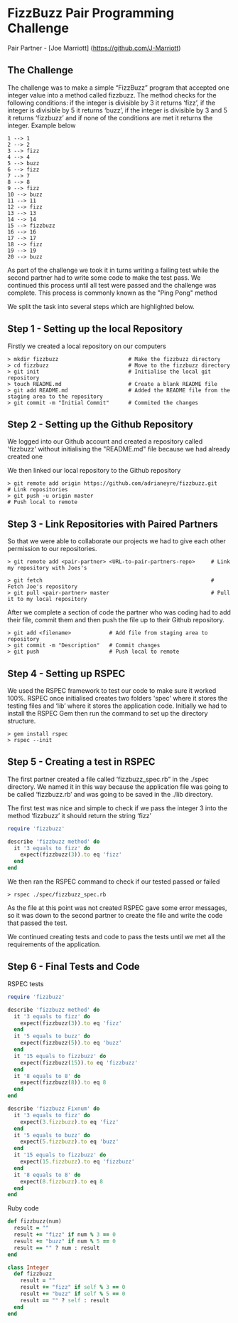 # FizzBuzz Pair Programming Challenge #
Pair Partner - [Joe Marriott] (https://github.com/J-Marriott)

## The Challenge ##
The challenge was to make a simple “FizzBuzz” program that accepted one integer value into a method called fizzbuzz. The method checks for the following conditions: if the integer is divisible by 3 it returns ‘fizz’, if the integer is divisible by 5 it returns ‘buzz’, if the integer is divisible by 3 and 5 it returns ‘fizzbuzz’ and if none of the conditions are met it returns the integer. Example below
```shell
1 --> 1
2 --> 2
3 --> fizz
4 --> 4
5 --> buzz
6 --> fizz
7 --> 7
8 --> 8
9 --> fizz
10 --> buzz
11 --> 11
12 --> fizz
13 --> 13
14 --> 14
15 --> fizzbuzz
16 --> 16
17 --> 17
18 --> fizz
19 --> 19
20 --> buzz
```

As part of the challenge we took it in turns writing a failing test while the second partner had to write some code to make the test pass. We continued this process until all test were passed and the challenge was complete. This process is commonly  known as the "Ping Pong" method

We split the task into several steps which are highlighted below.

## <b>Step 1</b> - Setting up the local Repository ##

Firstly we created a local repository on our computers

```shell
> mkdir fizzbuzz                      # Make the fizzbuzz directory
> cd fizzbuzz                         # Move to the fizzbuzz directory
> git init                            # Initialise the local git repository
> touch README.md                     # Create a blank README file
> git add README.md                   # Added the README file from the staging area to the repository
> git commit -m "Initial Commit"      # Commited the changes
```

## <b>Step 2</b> - Setting up the Github Repository ##

We logged into our Github account and created a repository called 'fizzbuzz' without initialising the "README.md" file because we had already created one

We then linked our local repository to the Github repository

```shell
> git remote add origin https://github.com/adrianeyre/fizzbuzz.git    # Link repositories
> git push -u origin master                                           # Push local to remote
```

## <b>Step 3</b> - Link Repositories with Paired Partners ##

So that we were able to collaborate our projects we had to give each other permission to our repositories.

```shell
> git remote add <pair-partner> <URL-to-pair-partners-repo>     # Link my repository with Joes's

> git fetch                                                     # Fetch Joe's repository
> git pull <pair-partner> master                                # Pull it to my local repository
```

After we complete a section of code the partner who was coding had to add their file, commit them and then push the file up to their Github repository.

```shell
> git add <filename>            # Add file from staging area to repository
> git commit -m "Description"   # Commit changes
> git push                      # Push local to remote
```

## <b>Step 4</b> - Setting up RSPEC ##

We used the RSPEC framework to test our code to make sure it worked 100%. RSPEC once initialised creates two folders 'spec' where it stores the testing files and ‘lib’ where it stores the application code. Initially we had to install the RSPEC Gem then run the command to set up the directory structure.

```shell
> gem install rspec
> rspec --init
```

## <b>Step 5</b> - Creating a test in RSPEC ##

The first partner created a file called ‘fizzbuzz_spec.rb” in the ./spec directory. We named it in this way because the application file was going to be called ‘fizzbuzz.rb’ and was going to be saved in the ./lib directory.

The first test was nice and simple to check if we pass the integer 3 into the method ‘fizzbuzz’ it should return the string ‘fizz’

```ruby
require 'fizzbuzz'

describe 'fizzbuzz method' do
  it '3 equals to fizz' do
    expect(fizzbuzz(3)).to eq 'fizz'
  end
end
```

We then ran the RSPEC command to check if our tested passed or failed

```shell
> rspec ./spec/fizzbuzz_spec.rb
```

As the file at this point was not created RSPEC gave some error messages, so it was down to the second partner to create the file and write the code that passed the test.

We continued creating tests and code to pass the tests until we met all the requirements of the application.

## <b>Step 6</b> - Final Tests and Code ###

RSPEC tests
```ruby
require 'fizzbuzz'

describe 'fizzbuzz method' do
  it '3 equals to fizz' do
    expect(fizzbuzz(3)).to eq 'fizz'
  end
  it '5 equals to buzz' do
    expect(fizzbuzz(5)).to eq 'buzz'
  end
  it '15 equals to fizzbuzz' do
    expect(fizzbuzz(15)).to eq 'fizzbuzz'
  end
  it '8 equals to 8' do
    expect(fizzbuzz(8)).to eq 8
  end
end

describe 'fizzbuzz Fixnum' do
  it '3 equals to fizz' do
    expect(3.fizzbuzz).to eq 'fizz'
  end
  it '5 equals to buzz' do
    expect(5.fizzbuzz).to eq 'buzz'
  end
  it '15 equals to fizzbuzz' do
    expect(15.fizzbuzz).to eq 'fizzbuzz'
  end
  it '8 equals to 8' do
    expect(8.fizzbuzz).to eq 8
  end
end
```

Ruby code
```ruby
def fizzbuzz(num)
  result = ""
  result += "fizz" if num % 3 == 0
  result += "buzz" if num % 5 == 0
  result == "" ? num : result
end

class Integer
  def fizzbuzz
    result = ""
    result += "fizz" if self % 3 == 0
    result += "buzz" if self % 5 == 0
    result == "" ? self : result
  end
end
```
